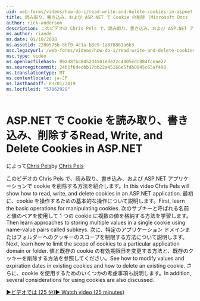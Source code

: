 ```yaml
---
uid: web-forms/videos/how-do-i/read-write-and-delete-cookies-in-aspnet
title: 読み取り、書き込み、および ASP.NET で Cookie の削除 |Microsoft Docs
author: rick-anderson
description: このビデオの Chris Pels で、読み取り、書き込み、および ASP.NET アプリケーションで cookie を削除する方法を紹介します。 まず、cooki を操作するための基本的な操作について説明します.
ms.author: riande
ms.date: 01/10/2008
ms.assetid: 228b575b-8bf9-4c1a-b8e9-1a878861a6b3
msc.legacyurl: /web-forms/videos/how-do-i/read-write-and-delete-cookies-in-aspnet
msc.type: video
ms.openlocfilehash: 092d8fbc8452d4501ede22c4805edc884fceae27
ms.sourcegitcommit: 24b1f6decbb17bb22a45166e5fdb0845c65af498
ms.translationtype: MT
ms.contentlocale: ja-JP
ms.lasthandoff: 03/01/2019
ms.locfileid: "57062929"
---
```

<a name="read-write-and-delete-cookies-in-aspnet"></a><span data-ttu-id="47b9c-104">ASP.NET で Cookie を読み取り、書き込み、削除する</span><span class="sxs-lookup"><span data-stu-id="47b9c-104">Read, Write, and Delete Cookies in ASP.NET</span></span>
====================
<span data-ttu-id="47b9c-105">によって[Chris Pels](https://twitter.com/chrispels)</span><span class="sxs-lookup"><span data-stu-id="47b9c-105">by [Chris Pels](https://twitter.com/chrispels)</span></span>

<span data-ttu-id="47b9c-106">このビデオの Chris Pels で、読み取り、書き込み、および ASP.NET アプリケーションで cookie を削除する方法を紹介します。</span><span class="sxs-lookup"><span data-stu-id="47b9c-106">In this video Chris Pels will show how to read, write, and delete cookies in an ASP.NET application.</span></span> <span data-ttu-id="47b9c-107">最初に、cookie を操作するための基本的な操作について説明します。</span><span class="sxs-lookup"><span data-stu-id="47b9c-107">First, learn the basic operations for manipulating cookies.</span></span> <span data-ttu-id="47b9c-108">次のサブキーと呼ばれる名前と値のペアを使用して 1 つの cookie に複数の値を格納する方法を学習します。</span><span class="sxs-lookup"><span data-stu-id="47b9c-108">Then learn approaches to storing multiple values in a single cookie using name-value pairs called subkeys.</span></span> <span data-ttu-id="47b9c-109">次に、特定のアプリケーション ドメインまたはフォルダーへのクッキーのスコープを制限する方法について説明します。</span><span class="sxs-lookup"><span data-stu-id="47b9c-109">Next, learn how to limit the scope of cookies to a particular application domain or folder.</span></span> <span data-ttu-id="47b9c-110">値と既存の cookie の有効期限日を変更する方法と、既存のクッキーを削除する方法を参照してください。</span><span class="sxs-lookup"><span data-stu-id="47b9c-110">See how to modify values and expiration dates in existing cookies and how to delete an existing cookie.</span></span> <span data-ttu-id="47b9c-111">さらに、cookie を使用するためのいくつかの考慮事項も説明します。</span><span class="sxs-lookup"><span data-stu-id="47b9c-111">In addition, several considerations for using cookies are also discussed.</span></span>

[<span data-ttu-id="47b9c-112">&#9654;ビデオでは (25 分)</span><span class="sxs-lookup"><span data-stu-id="47b9c-112">&#9654; Watch video (25 minutes)</span></span>](https://channel9.msdn.com/Blogs/ASP-NET-Site-Videos/read-write-and-delete-cookies-in-aspnet)
